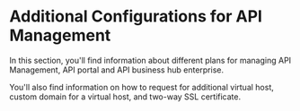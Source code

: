 <!-- loio5ac63ab89ed64fb89a28382fc4b55990 -->

# Additional Configurations for API Management

In this section, you'll find information about different plans for managing API Management, API portal and API business hub enterprise.

You'll also find information on how to request for additional virtual host, custom domain for a virtual host, and two-way SSL certificate.

